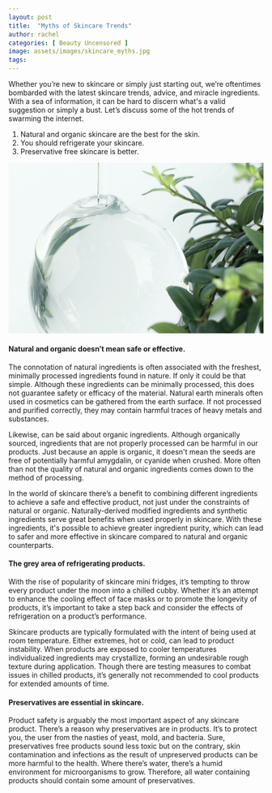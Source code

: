```yaml
---
layout: post
title:  "Myths of Skincare Trends"
author: rachel
categories: [ Beauty Uncensored ]
image: assets/images/skincare_myths.jpg
tags:
---
```

Whether you’re new to skincare or simply just starting out, we’re oftentimes bombarded with the latest skincare trends, advice, and miracle ingredients. With a sea of information, it can be hard to discern what's a valid suggestion or simply a bust. Let’s discuss some of the hot trends of swarming the internet. 

1. Natural and organic skincare are the best for the skin.
2. You should refrigerate your skincare.
3. Preservative free skincare is better.

![test](\assets\images\natural.jpg)

#### **Natural and organic doesn’t mean safe or effective.** 

The connotation of natural ingredients is often associated with the freshest, minimally processed ingredients found in nature. If only it could be that simple. Although these ingredients can be minimally processed, this does not guarantee safety or efficacy of the material. Natural earth minerals often used in cosmetics can be gathered from the earth surface. If not processed and purified correctly, they may contain harmful traces of heavy metals and substances. 

Likewise, can be said about organic ingredients. Although organically sourced, ingredients that are not properly processed can be harmful in our products. Just because an apple is organic, it doesn't mean the seeds are free of potentially harmful amygdalin, or cyanide when crushed. More often than not the quality of natural and organic ingredients comes down to the method of processing.

In the world of skincare there’s a benefit to combining different ingredients to achieve a safe and effective product, not just under the constraints of natural or organic. Naturally-derived modified ingredients and synthetic ingredients serve great benefits when used properly in skincare. With these ingredients, it's possible to achieve greater ingredient purity, which can lead to safer and more effective in skincare compared to natural and organic counterparts.

#### **The grey area of refrigerating products.** 

With the rise of popularity of skincare mini fridges, it’s tempting to throw every product under the moon into a chilled cubby. Whether it’s an attempt to enhance the cooling effect of face masks or to promote the longevity of products, it’s important to take a step back and consider the effects of refrigeration on a product’s performance. 

Skincare products are typically formulated with the intent of being used at room temperature. Either extremes, hot or cold, can lead to product instability. When products are exposed to cooler temperatures individualized ingredients may crystallize, forming an undesirable rough texture during application. Though there are testing measures to combat issues in chilled products, it’s generally not recommended to cool products for extended amounts of time. 

#### **Preservatives are essential in skincare.**

Product safety is arguably the most important aspect of any skincare product. There’s a reason why preservatives are in products. It’s to protect you, the user from the nasties of yeast, mold, and bacteria. Sure, preservatives free products sound less toxic but on the contrary, skin contamination and infections as the result of unpreserved products can be more harmful to the health. Where there’s water, there’s a humid environment for microorganisms to grow. Therefore, all water containing products should contain some amount of preservatives. 